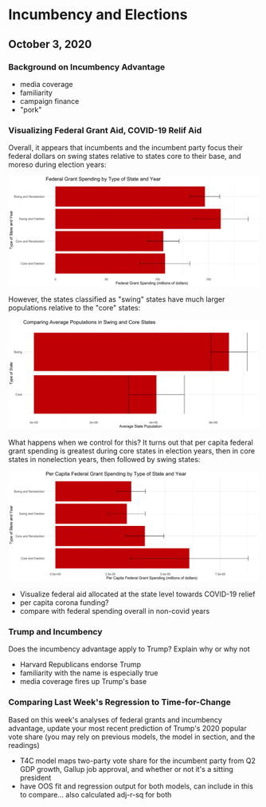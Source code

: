 # Incumbency and Elections
## October 3, 2020

### Background on Incumbency Advantage

- media coverage
- familiarity
- campaign finance
- "pork"

### Visualizing Federal Grant Aid, COVID-19 Relif Aid

Overall, it appears that incumbents and the incumbent party focus their federal dollars on swing states relative to states core to their base, and moreso during election years:

![Figure 1](../figures/incumbency/grant_spend_type.jpg)

However, the states classified as "swing" states have much larger populations relative to the "core" states:

![Figure 2](../figures/incumbency/state_type_populations.jpg)

What happens when we control for this? It turns out that per capita federal grant spending is greatest during core states in election years, then in core states in nonelection years, then followed by swing states:

![Figure 3](../figures/incumbency/pc_grant_spend_type.jpg)

- Visualize federal aid allocated at the state level towards COVID-19 relief
- per capita corona funding?
- compare with federal spending overall in non-covid years

### Trump and Incumbency

Does the incumbency advantage apply to Trump? Explain why or why not

- Harvard Republicans endorse Trump
- familiarity with the name is especially true
- media coverage fires up Trump's base

### Comparing Last Week's Regression to Time-for-Change

Based on this week's analyses of federal grants and incumbency advantage, update your most recent prediction of Trump's 2020 popular vote share (you may rely on previous models, the model in section, and the readings)

- T4C model maps two-party vote share for the incumbent party from Q2 GDP growth, Gallup job approval, and whether or not it's a sitting president
- have OOS fit and regression output for both models, can include in this to compare... also calculated adj-r-sq for both
